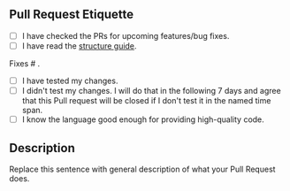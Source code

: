 [guide]: https://github.com/DuncteBot/SkyBot/wiki/Structure-Guide

Pull Request Etiquette
---

<!--
  There are several guidelines you should follow in order for your
  Pull Request to be merged.
-->

- [ ] I have checked the PRs for upcoming features/bug fixes.
- [ ] I have read the [structure guide][guide].

<!--
  It is sometimes better to include more changes in a single commit. 
  If you find yourself having an overwhelming amount of commits, you
  can **rebase** your branch.
-->

<!-- Replace "NaN" with an issue number if this is a response to an issue -->
Fixes # .

- [ ] I have tested my changes.
- [ ] I didn't test my changes. I will do that in the following 7 days and agree that this Pull request will be closed if I don't test it in the named time span.
- [ ] I know the language good enough for providing high-quality code.

Description
---

Replace this sentence with general description of what your Pull Request does.
